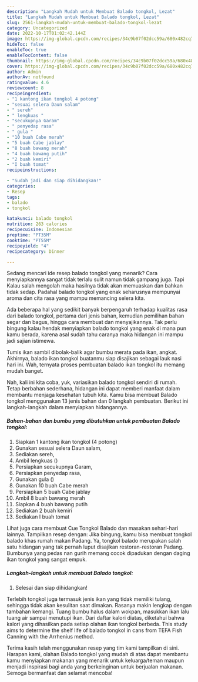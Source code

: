 ```yaml
---
description: "Langkah Mudah untuk Membuat Balado tongkol, Lezat"
title: "Langkah Mudah untuk Membuat Balado tongkol, Lezat"
slug: 2561-langkah-mudah-untuk-membuat-balado-tongkol-lezat
category: Uncategorized
date: 2022-10-17T01:02:42.144Z
image: https://img-global.cpcdn.com/recipes/34c9b07f02dcc59a/680x482cq70/balado-tongkol-foto-resep-utama.jpg
hideToc: false
enableToc: true
enableTocContent: false
thumbnail: https://img-global.cpcdn.com/recipes/34c9b07f02dcc59a/680x482cq70/balado-tongkol-foto-resep-utama.jpg
cover: https://img-global.cpcdn.com/recipes/34c9b07f02dcc59a/680x482cq70/balado-tongkol-foto-resep-utama.jpg
author: Admin
authorAv: notfound
ratingvalue: 4.6
reviewcount: 8
recipeingredient:
- "1 kantong ikan tongkol 4 potong"
- "sesuai selera Daun salam"
- " sereh"
- " lengkuas "
- "secukupnya Garam"
- " penyedap rasa"
- " gula "
- "10 buah Cabe merah"
- "5 buah Cabe jablay"
- "8 buah bawang merah"
- "4 buah bawang putih"
- "2 buah kemiri"
- "I buah tomat"
recipeinstructions:

- "Sudah jadi dan siap dihidangkan!"
categories:
- Resep
tags:
- balado
- tongkol

katakunci: balado tongkol 
nutrition: 263 calories
recipecuisine: Indonesian
preptime: "PT35M"
cooktime: "PT55M"
recipeyield: "4"
recipecategory: Dinner

---
```



Sedang mencari ide resep balado tongkol yang menarik? Cara menyiapkannya sangat tidak terlalu sulit namun tidak gampang juga. Tapi Kalau salah mengolah maka hasilnya tidak akan memuaskan dan bahkan tidak sedap. Padahal balado tongkol yang enak seharusnya mempunyai aroma dan cita rasa yang mampu memancing selera kita.


Ada beberapa hal yang sedikit banyak berpengaruh terhadap kualitas rasa dari balado tongkol, pertama dari jenis bahan, kemudian pemilihan bahan segar dan bagus, hingga cara membuat dan menyajikannya. Tak perlu bingung kalau hendak menyiapkan balado tongkol yang enak di mana pun kamu berada, karena asal sudah tahu caranya maka hidangan ini mampu jadi sajian istimewa.

Tumis ikan sambil dibolak-balik agar bumbu merata pada ikan, angkat. Akhirnya, balado ikan tongkol buatanmu siap disajikan sebagai lauk nasi hari ini. Wah, ternyata proses pembuatan balado ikan tongkol itu memang mudah banget.


Nah, kali ini kita coba, yuk, variasikan balado tongkol sendiri di rumah. Tetap berbahan sederhana, hidangan ini dapat memberi manfaat dalam membantu menjaga kesehatan tubuh kita. Kamu bisa membuat Balado tongkol menggunakan 13 jenis bahan dan 0 langkah pembuatan. Berikut ini langkah-langkah dalam menyiapkan hidangannya.

<!--inarticleads1-->

##### Bahan-bahan dan bumbu yang dibutuhkan untuk pembuatan Balado tongkol:

1. Siapkan 1 kantong ikan tongkol (4 potong)
1. Gunakan sesuai selera Daun salam,
1. Sediakan  sereh,
1. Ambil  lengkuas ()
1. Persiapkan secukupnya Garam,
1. Persiapkan  penyedap rasa,
1. Gunakan  gula ()
1. Gunakan 10 buah Cabe merah
1. Persiapkan 5 buah Cabe jablay
1. Ambil 8 buah bawang merah
1. Siapkan 4 buah bawang putih
1. Sediakan 2 buah kemiri
1. Sediakan I buah tomat


Lihat juga cara membuat Cue Tongkol Balado dan masakan sehari-hari lainnya. Tampilkan resep dengan: Jika bingung, kamu bisa membuat tongkol balado khas rumah makan Padang. Ya, tongkol balado merupakan salah satu hidangan yang tak pernah luput disajikan restoran-restoran Padang. Bumbunya yang pedas nan gurih memang cocok dipadukan dengan daging ikan tongkol yang sangat empuk. 

<!--inarticleads2-->

##### Langkah-langkah untuk membuat Balado tongkol:


1. Selesai dan siap dihidangkan!

Terlebih tongkol juga termasuk jenis ikan yang tidak memiliki tulang, sehingga tidak akan kesulitan saat dimakan. Rasanya makin lengkap dengan tambahan kemangi. Tuang bumbu halus dalam wokpan, masukkan ikan lalu tuang air sampai menutupi ikan. Dari daftar kalori diatas, diketahui bahwa kalori yang dihasilkan pada setiap olahan ikan tongkol berbeda. This study aims to determine the shelf life of balado tongkol in cans from TEFA Fish Canning with the Arrhenius method. 

Terima kasih telah menggunakan resep yang tim kami tampilkan di sini. Harapan kami, olahan Balado tongkol yang mudah di atas dapat membantu kamu menyiapkan makanan yang menarik untuk keluarga/teman maupun menjadi inspirasi bagi anda yang berkeinginan untuk berjualan makanan. Semoga bermanfaat dan selamat mencoba!
